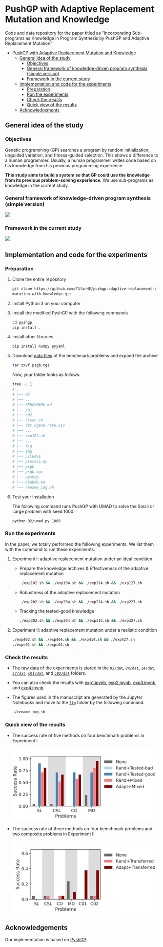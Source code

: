 # PushGP with Adaptive Replacement Mutation and Knowledge

Code and data repository for the paper titled as "Incorporating Sub-programs as
Knowledge in Program Synthesis by PushGP and Adaptive Replacement Mutation"

- [PushGP with Adaptive Replacement Mutation and Knowledge](#pushgp-with-adaptive-replacement-mutation-and-knowledge)
  - [General idea of the study](#general-idea-of-the-study)
    - [Objectives](#objectives)
    - [General framework of knowledge-driven program synthesis (simple version)](#general-framework-of-knowledge-driven-program-synthesis-simple-version)
    - [Framework in the current study](#framework-in-the-current-study)
  - [Implementation and code for the experiments](#implementation-and-code-for-the-experiments)
    - [Preparation](#preparation)
    - [Run the experiments](#run-the-experiments)
    - [Check the results](#check-the-results)
    - [Quick view of the results](#quick-view-of-the-results)
  - [Acknowledgements](#acknowledgements)

## General idea of the study

### Objectives

Genetic programming (GP) searches a program by random initialization, unguided
variation, and fitness-guided selection. This shows a difference to a human
programmer. Usually, a human programmer writes code based on his knowledge from
his previous programming experience.

**This study aims to build a system so that GP could use the knowledge from its
previous problem-solving experience.** We use sub-programs as knowledge in the current study.

### General framework of knowledge-driven program synthesis (simple version)

[![](https://mermaid.ink/img/eyJjb2RlIjoiXG5mbG93Y2hhcnQgTFJcblByb2JsZW0oW1Byb2JsZW1dKSAtLSBpbnB1dCAtLT4gR1A7XG5HUCAtLSBldmFsdWF0ZSAtLT4gT25saW5lS0FbKE9ubGluZTxicj5Lbm93bGVkZ2U8YnI-QXJjaGl2ZSldO1xuT25saW5lS0EgLS0gc2VsZWN0IC0tPiBHUDtcbk9mZmxpbmVLQVsoT2ZmbGluZTxicj5Lbm93bGVkZ2U8YnI-QXJjaGl2ZSldIC0tIHNlbGVjdCAtLT4gT25saW5lS0E7XG5HUCAtLSBzYXZlIC0tPiBPZmZsaW5lS0E7XG5PZmZsaW5lS0EgLS0gb3JnYW5pemUgLS0-T2ZmbGluZUtBO1xuIiwibWVybWFpZCI6eyJ0aGVtZSI6ImRlZmF1bHQifX0)](https://mermaid-js.github.io/mermaid-live-editor/#/edit/eyJjb2RlIjoiXG5mbG93Y2hhcnQgTFJcblByb2JsZW0oW1Byb2JsZW1dKSAtLSBpbnB1dCAtLT4gR1A7XG5HUCAtLSBldmFsdWF0ZSAtLT4gT25saW5lS0FbKE9ubGluZTxicj5Lbm93bGVkZ2U8YnI-QXJjaGl2ZSldO1xuT25saW5lS0EgLS0gc2VsZWN0IC0tPiBHUDtcbk9mZmxpbmVLQVsoT2ZmbGluZTxicj5Lbm93bGVkZ2U8YnI-QXJjaGl2ZSldIC0tIHNlbGVjdCAtLT4gT25saW5lS0E7XG5HUCAtLSBzYXZlIC0tPiBPZmZsaW5lS0E7XG5PZmZsaW5lS0EgLS0gb3JnYW5pemUgLS0-T2ZmbGluZUtBO1xuIiwibWVybWFpZCI6eyJ0aGVtZSI6ImRlZmF1bHQifX0)

### Framework in the current study

[![](https://mermaid.ink/img/eyJjb2RlIjoiXG5mbG93Y2hhcnQgTFJcblByb2JsZW0oW1Byb2JsZW1dKSAtLSBpbnB1dCAtLT4gR1A7XG5HUCAtLSBldmFsdWF0ZSAtLT4gT25saW5lS0FbKE9ubGluZTxicj5Lbm93bGVkZ2U8YnI-QXJjaGl2ZSldO1xuT25saW5lS0EgLS0gc2VsZWN0IC0tPiBHUDtcbkh1bWFuIC0tY3JlYXRlLS0-T25saW5lS0FcbiIsIm1lcm1haWQiOnsidGhlbWUiOiJkZWZhdWx0In19)](https://mermaid-js.github.io/mermaid-live-editor/#/edit/eyJjb2RlIjoiXG5mbG93Y2hhcnQgTFJcblByb2JsZW0oW1Byb2JsZW1dKSAtLSBpbnB1dCAtLT4gR1A7XG5HUCAtLSBldmFsdWF0ZSAtLT4gT25saW5lS0FbKE9ubGluZTxicj5Lbm93bGVkZ2U8YnI-QXJjaGl2ZSldO1xuT25saW5lS0EgLS0gc2VsZWN0IC0tPiBHUDtcbkh1bWFuIC0tY3JlYXRlLS0-T25saW5lS0FcbiIsIm1lcm1haWQiOnsidGhlbWUiOiJkZWZhdWx0In19)

## Implementation and code for the experiments

### Preparation

1. Clone the entire repository

   ```bash
   git clone https://github.com/Y1fanHE/pushgp-adaptive-replacement-\
   mutation-with-knowledge.git
   ```

2. Install Python 3 on your computer

3. Install the modified PyshGP with the following commands

   ```bash
   cd pyshgp
   pip install .
   ```

4. Install other libraries

   ```bash
   pip install numpy pyyaml
   ```

5. Download [data files](https://drive.google.com/file/d/1QMT7BjbBqW9iyV5MH0EkhhBivDT8VoKl/view?usp=sharing) of the benchmark problems and expand the archive

   ```bash
   tar zxvf psgb.tgz
   ```

   Now, your folder looks as follows.

   ```bash
   tree -L 1
   # .
   # ├── 02
   # ├── ..
   # ├── BENCHMARK.md
   # ├── c01
   # ├── c02
   # ├── clean.sh
   # ├── dat.kgene.rate.csv
   # ├── ...
   # ├── exp102.sh
   # ├── ...
   # ├── fig
   # ├── img
   # ├── LICENSE
   # ├── process.py
   # ├── psgb
   # ├── psgb.tgz
   # ├── pyshgp
   # ├── README.md
   # └── rename_img.sh
   ```

6. Test your installation

   The following command runs PushGP with UMAD to solve the Small or Large
   problem with seed 1000.

   ```bash
   python 02/umad.py 1000
   ```

### Run the experiments

In the paper, we totally performed the following experiments. We list them with
the command to run these experiments.

1. Experiment I: adaptive replacement mutation under an ideal condition
   - Prepare the knowledge archives & Effectiveness of the adaptive replacement
     mutation

       ```bash
       ./exp102.sh && ./exp104.sh && ./exp114.sh && ./exp127.sh
       ```

   - Robustness of the adaptive replacement mutation

       ```bash
       ./exp202.sh && ./exp204.sh && ./exp214.sh && ./exp227.sh
       ```

   - Tracking the tested-good knowledge

       ```bash
       ./exp302.sh && ./exp304.sh && ./exp314.sh && ./exp327.sh
       ```

2. Experiment II: adaptive replacement mutation under a realistic condition

    ```bash
    ./exp402.sh && ./exp404.sh && ./exp414.sh && ./exp427.sh
    ./expc01.sh && ./expc02.sh
    ```

### Check the results

- The raw data of the experiments is stored in the [`02/dat`](/02/dat),
  [`04/dat`](/04/dat), [`14/dat`](/14/dat), [`27/dat`](/27/dat),
  [`c01/dat`](/c01/dat), and [`c02/dat`](/c02/dat) folders.

- You can also check the results with [exp1.ipynb](/exp1.ipynb),
[exp2.ipynb](/exp2.ipynb), [exp3.ipynb](/exp3.ipynb), and
[exp4.ipynb](/exp4.ipynb).

- The figures used in the manuscript are generated by the Jupyter Notebooks and
move to the [`fig`](/fig) folder by the following command.

   ```bash
   ./rename_img.sh
   ```

### Quick view of the results

- The success rate of five methods on four benchmark problems in Experiment I

   ![success-rate](/img/main.success.rate.test.png)

- The success rate of three methods on four bemchmark problems and two composite
  problems in Experiment II

  ![success-rate](/img/transfer.success.rate.test.png)

## Acknowledgements

Our implementation is based on [PyshGP](https://github.com/erp12/pyshgp).
